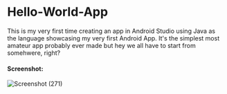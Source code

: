 # Hello-World-App
This is my very first time creating an app in Android Studio using Java as the language showcasing my very first Android App. It's the simplest most amateur app probably ever made but hey we all have to start from somehwere, right? 

<h4>Screenshot:</h4>


![Screenshot (271)](https://github.com/SumaitaB/Hello-World-App/assets/51522304/72e428df-553b-4178-bc3d-c4c551387c38)
